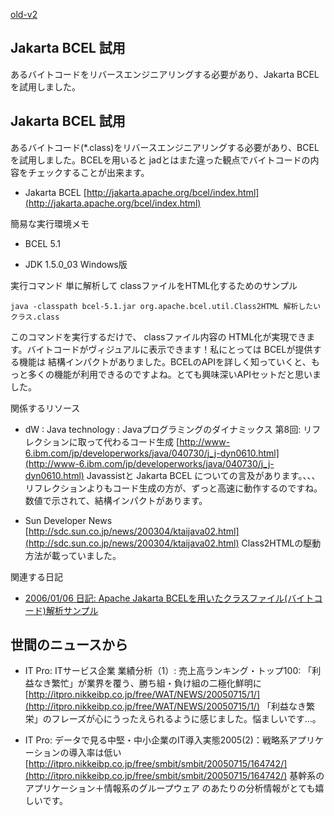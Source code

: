 [old-v2](ig050719-orig.html)

## Jakarta BCEL 試用

あるバイトコードをリバースエンジニアリングする必要があり、Jakarta BCELを試用しました。


## Jakarta BCEL 試用

あるバイトコード(*.class)をリバースエンジニアリングする必要があり、BCELを試用しました。BCELを用いると jadとはまた違った観点でバイトコードの内容をチェックすることが出来ます。

* Jakarta BCEL
  [http://jakarta.apache.org/bcel/index.html](http://jakarta.apache.org/bcel/index.html)

簡易な実行環境メモ

* BCEL 5.1
  
* JDK 1.5.0_03 Windows版

実行コマンド
単に解析して classファイルをHTML化するためのサンプル

      
```
java -classpath bcel-5.1.jar org.apache.bcel.util.Class2HTML 解析したいクラス.class
```

      

このコマンドを実行するだけで、 classファイル内容の HTML化が実現できます。バイトコードがヴィジュアルに表示できます！私にとっては BCELが提供する機能は 結構インパクトがありました。BCELのAPIを詳しく知っていくと、もっと多くの機能が利用できるのですよね。とても興味深いAPIセットだと思いました。

関係するリソース

* dW : Java technology : Javaプログラミングのダイナミックス 第8回: リフレクションに取って代わるコード生成
  [http://www-6.ibm.com/jp/developerworks/java/040730/j_j-dyn0610.html](http://www-6.ibm.com/jp/developerworks/java/040730/j_j-dyn0610.html)
  Javassistと Jakarta BCEL についての言及があります。、、、リフレクションよりもコード生成の方が、ずっと高速に動作するのですね。数値で示されて、結構インパクトがあります。
  
* Sun Developer News
  [http://sdc.sun.co.jp/news/200304/ktaijava02.html](http://sdc.sun.co.jp/news/200304/ktaijava02.html)
  Class2HTMLの駆動方法が載っていました。

関連する日記

* [2006/01/06 日記: Apache Jakarta BCELを用いたクラスファイル(バイトコード)解析サンプル](../2006/ig060106.html)

## 世間のニュースから

* IT Pro: ITサービス企業 業績分析（1）: 売上高ランキング・トップ100: 「利益なき繁忙」が業界を覆う、勝ち組・負け組の二極化鮮明に
  [http://itpro.nikkeibp.co.jp/free/WAT/NEWS/20050715/1/](http://itpro.nikkeibp.co.jp/free/WAT/NEWS/20050715/1/)
  「利益なき繁栄」のフレーズが心にうったえられるように感じました。悩ましいです…。
  
* IT Pro: データで見る中堅・中小企業のIT導入実態2005(2)：戦略系アプリケーションの導入率は低い
  [http://itpro.nikkeibp.co.jp/free/smbit/smbit/20050715/164742/](http://itpro.nikkeibp.co.jp/free/smbit/smbit/20050715/164742/)
  基幹系のアプリケーション＋情報系のグループウェア のあたりの分析情報がとても嬉しいです。